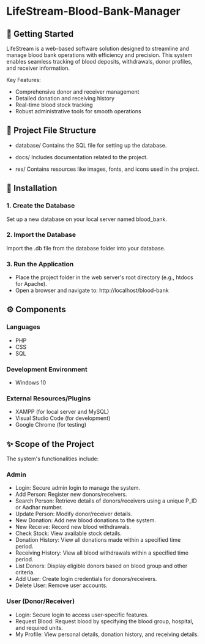 # LifeStream-Blood-Bank-Manager

## 🏁 Getting Started

LifeStream is a web-based software solution designed to streamline and manage blood bank operations with efficiency and precision. This system enables seamless tracking of blood deposits, withdrawals, donor profiles, and receiver information.

Key Features:
* Comprehensive donor and receiver management
* Detailed donation and receiving history
* Real-time blood stock tracking
* Robust administrative tools for smooth operations


## 📂 Project File Structure
* database/
  Contains the SQL file for setting up the database.

* docs/
  Includes documentation related to the project.

* res/
  Contains resources like images, fonts, and icons used in the project.


## 🔧 Installation
### 1. Create the Database
Set up a new database on your local server named blood_bank.

### 2. Import the Database
Import the .db file from the database folder into your database.

### 3. Run the Application
* Place the project folder in the web server's root directory (e.g., htdocs for Apache).
* Open a browser and navigate to: http://localhost/blood-bank


## ⚙️ Components
### Languages
* PHP
* CSS
* SQL

### Development Environment
* Windows 10

### External Resources/Plugins
* XAMPP (for local server and MySQL)
* Visual Studio Code (for development)
* Google Chrome (for testing)


## ✨ Scope of the Project
The system's functionalities include:

### Admin
* Login: Secure admin login to manage the system.
* Add Person: Register new donors/receivers.
* Search Person: Retrieve details of donors/receivers using a unique P_ID or Aadhar number.
* Update Person: Modify donor/receiver details.
* New Donation: Add new blood donations to the system.
* New Receive: Record new blood withdrawals.
* Check Stock: View available stock details.
* Donation History: View all donations made within a specified time period.
* Receiving History: View all blood withdrawals within a specified time period.
* List Donors: Display eligible donors based on blood group and other criteria.
* Add User: Create login credentials for donors/receivers.
* Delete User: Remove user accounts.

### User (Donor/Receiver)
* Login: Secure login to access user-specific features.
* Request Blood: Request blood by specifying the blood group, hospital, and required units.
* My Profile: View personal details, donation history, and receiving details.

